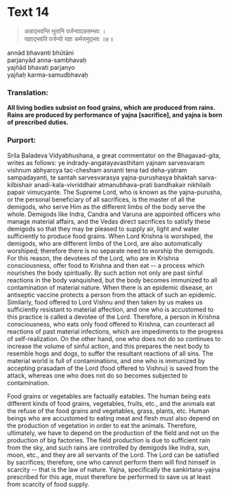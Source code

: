 # Text 14

>अन्नाद्भवन्ति भूतानि पर्जन्यादन्नसम्भवः ।  
यज्ञाद्भवति पर्जन्यो यज्ञः कर्मसमुद्भवः ॥४॥

annād bhavanti bhūtāni  
parjanyād anna-sambhavaḥ  
yajñād bhavati parjanyo  
yajñaḥ karma-samudbhavaḥ



### Translation:

**All living bodies subsist on food grains, which are produced from rains. Rains are produced by performance of yajna [sacrifice], and yajna is born of prescribed duties.**

### Purport:

Srila Baladeva Vidyabhushana, a great commentator on the Bhagavad-gita, writes as follows: ye indrady-angatayavasthitam yajnam sarvesvaram vishnum abhyarcya tac-chesham asnanti tena tad deha-yatram sampadayanti, te santah sarvesvarasya yajna-purushasya bhaktah sarva-kilbishair anadi-kala-vivriddhair atmanubhava-prati bandhakair nikhilaih papair vimucyante. The Supreme Lord, who is known as the yajna-purusha, or the personal beneficiary of all sacrifices, is the master of all the demigods, who serve Him as the different limbs of the body serve the whole. Demigods like Indra, Candra and Varuna are appointed officers who manage material affairs, and the Vedas direct sacrifices to satisfy these demigods so that they may be pleased to supply air, light and water sufficiently to produce food grains. When Lord Krishna is worshiped, the demigods, who are different limbs of the Lord, are also automatically worshiped; therefore there is no separate need to worship the demigods. For this reason, the devotees of the Lord, who are in Krishna consciousness, offer food to Krishna and then eat -- a process which nourishes the body spiritually. By such action not only are past sinful reactions in the body vanquished, but the body becomes immunized to all contamination of material nature. When there is an epidemic disease, an antiseptic vaccine protects a person from the attack of such an epidemic. Similarly, food offered to Lord Vishnu and then taken by us makes us sufficiently resistant to material affection, and one who is accustomed to this practice is called a devotee of the Lord. Therefore, a person in Krishna consciousness, who eats only food offered to Krishna, can counteract all reactions of past material infections, which are impediments to the progress of self-realization. On the other hand, one who does not do so continues to increase the volume of sinful action, and this prepares the next body to resemble hogs and dogs, to suffer the resultant reactions of all sins. The material world is full of contaminations, and one who is immunized by accepting prasadam of the Lord (food offered to Vishnu) is saved from the attack, whereas one who does not do so becomes subjected to contamination.

Food grains or vegetables are factually eatables. The human being eats different kinds of food grains, vegetables, fruits, etc., and the animals eat the refuse of the food grains and vegetables, grass, plants, etc. Human beings who are accustomed to eating meat and flesh must also depend on the production of vegetation in order to eat the animals. Therefore, ultimately, we have to depend on the production of the field and not on the production of big factories. The field production is due to sufficient rain from the sky, and such rains are controlled by demigods like Indra, sun, moon, etc., and they are all servants of the Lord. The Lord can be satisfied by sacrifices; therefore, one who cannot perform them will find himself in scarcity -- that is the law of nature. Yajna, specifically the sankirtana-yajna prescribed for this age, must therefore be performed to save us at least from scarcity of food supply.